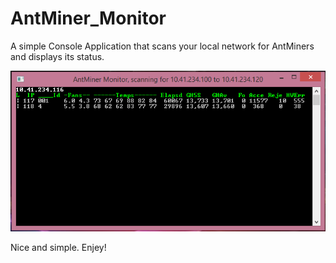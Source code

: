 # AntMiner_Monitor
A simple Console Application that scans your local network for AntMiners and displays its status.

![Alt text](/AntMiner_Monitor/AntMiner_Monitor_Screenshot.png?raw=true "Screenshot")

Nice and simple. Enjey!
